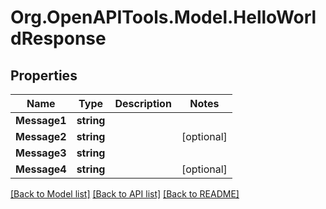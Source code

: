 # Org.OpenAPITools.Model.HelloWorldResponse

## Properties

Name | Type | Description | Notes
------------ | ------------- | ------------- | -------------
**Message1** | **string** |  | 
**Message2** | **string** |  | [optional] 
**Message3** | **string** |  | 
**Message4** | **string** |  | [optional] 

[[Back to Model list]](../README.md#documentation-for-models) [[Back to API list]](../README.md#documentation-for-api-endpoints) [[Back to README]](../README.md)

